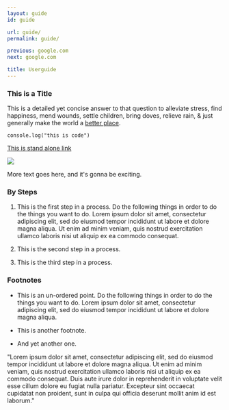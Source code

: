 ```yaml
---
layout: guide
id: guide

url: guide/
permalink: guide/

previous: google.com
next: google.com

title: Userguide
---
```


<h3>This is a Title</h3>

<p>This is a detailed yet concise answer to that question to alleviate stress, find happiness, mend wounds, settle children, bring doves, relieve rain, & just generally make the world a <a href="">better place</a>. </p>

<code>console.log("this is code")</code>

<a href="">This is stand alone link</a>

<fig>
	<img class="ib"  src="{{ site.baseurl }}assets/graphics/deleteme2.jpg" />
<!-- 	<figcaption>This is a captain. And also a caption.</figcaption>
 -->
 </fig>

<p>More text goes here, and it's gonna be exciting.</p>

### By Steps

1. This is the first step in a process. Do the following things in order to do the things you want to do. Lorem ipsum dolor sit amet, consectetur adipiscing elit, sed do eiusmod tempor incididunt ut labore et dolore magna aliqua. Ut enim ad minim veniam, quis nostrud exercitation ullamco laboris nisi ut aliquip ex ea commodo consequat. 

2. This is the second step in a process.

3. This is the third step in a process.

### Footnotes

- This is an un-ordered point. Do the following things in order to do the things you want to do. Lorem ipsum dolor sit amet, consectetur adipiscing elit, sed do eiusmod tempor incididunt ut labore et dolore magna aliqua. 

- This is another footnote.

- And yet another one.

"Lorem ipsum dolor sit amet, consectetur adipiscing elit, sed do eiusmod tempor incididunt ut labore et dolore magna aliqua. Ut enim ad minim veniam, quis nostrud exercitation ullamco laboris nisi ut aliquip ex ea commodo consequat. Duis aute irure dolor in reprehenderit in voluptate velit esse cillum dolore eu fugiat nulla pariatur. Excepteur sint occaecat cupidatat non proident, sunt in culpa qui officia deserunt mollit anim id est laborum."
